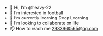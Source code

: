 - 👋 Hi, I’m @heavy-22
- 👀 I’m interested in football
- 🌱 I’m currently learning Deep Learning
- 💞️ I’m looking to collaborate on life
- 📫 How to reach me 2933960565@qq.com

<!---
heavy-22/heavy-22 is a ✨ special ✨ repository because its `README.md` (this file) appears on your GitHub profile.
You can click the Preview link to take a look at your changes.
--->
